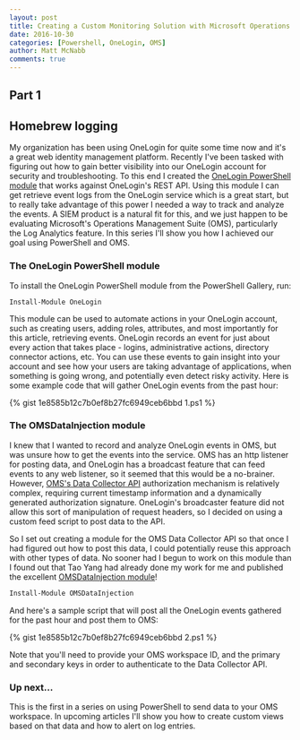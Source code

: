 ```yaml
---
layout: post
title: Creating a Custom Monitoring Solution with Microsoft Operations Management Suite - Part 1
date: 2016-10-30
categories: [Powershell, OneLogin, OMS]
author: Matt McNabb
comments: true
---
```


[OneLoginPSGallery]: https://www.powershellgallery.com/packages/OneLogin/
[OMSDataCollector]: https://azure.microsoft.com/en-us/documentation/articles/log-analytics-data-collector-api/
[OMSDataInjection]: https://www.powershellgallery.com/packages/OMSDataInjection/

## Part 1

## Homebrew logging

My organization has been using OneLogin for quite some time now and it's a great web identity management platform. Recently I've been tasked with figuring out how to gain better visibility into our OneLogin account for security and troubleshooting. To this end I created the [OneLogin PowerShell module][OneLoginPSGallery] that works against OneLogin's REST API. Using this module I can get retrieve event logs from the OneLogin service which is a great start, but to really take advantage of this power I needed a way to track and analyze the events. A SIEM product is a natural fit for this, and we just happen to be evaluating Microsoft's Operations Management Suite (OMS), particularly the Log Analytics feature. In this series I'll show you how I achieved our goal using PowerShell and OMS.

### The OneLogin PowerShell module

To install the OneLogin PowerShell module from the PowerShell Gallery, run:

```powershellgallery
Install-Module OneLogin
```

This module can be used to automate actions in your OneLogin account, such as creating users, adding roles, attributes, and most importantly for this article, retrieving events. OneLogin records an event for just about every action that takes place - logins, administrative actions, directory connector actions, etc. You can use these events to gain insight into your account and see how your users are taking advantage of applications, when something is going wrong, and potentially even detect risky activity. Here is some example code that will gather OneLogin events from the past hour:

{% gist 1e8585b12c7b0ef8b27fc6949ceb6bbd 1.ps1 %}

### The OMSDataInjection module

I knew that I wanted to record and analyze OneLogin events in OMS, but was unsure how to get the events into the service. OMS has an http listener for posting data, and OneLogin has a broadcast feature that can feed events to any web listener, so it seemed that this would be a no-brainer. However, [OMS's Data Collector API][OMSDataCollector] authorization mechanism is relatively complex, requiring current timestamp information and a dynamically generated authorization signature. OneLogin's broadcaster feature did not allow this sort of manipulation of request headers, so I decided on using a custom feed script to post data to the API.

So I set out creating a module for the OMS Data Collector API so that once I had figured out how to post this data, I could potentially reuse this approach with other types of data. No sooner had I begun to work on this module than I found out that Tao Yang had already done my work for me and published the excellent [OMSDataInjection module][OMSDataInjection]! 

```powershell
Install-Module OMSDataInjection
```

And here's a sample script that will post all the OneLogin events gathered for the past hour and post them to OMS:

{% gist 1e8585b12c7b0ef8b27fc6949ceb6bbd 2.ps1 %}

Note that you'll need to provide your OMS workspace ID, and the primary and secondary keys in order to authenticate to the Data Collector API.

### Up next...
This is the first in a series on using PowerShell to send data to your OMS workspace. In upcoming articles I'll show you how to create custom views based on that data and how to alert on log entries.
